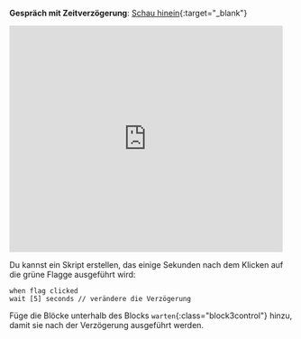 **Gespräch mit Zeitverzögerung**: [Schau hinein](https://scratch.mit.edu/projects/1105931048/editor){:target="_blank"}

<div class="scratch-preview">
  <iframe allowtransparency="true" width="485" height="402" src="https://scratch.mit.edu/projects/embed/1105931048/?autostart=false" frameborder="0"></iframe>
</div>

Du kannst ein Skript erstellen, das einige Sekunden nach dem Klicken auf die grüne Flagge ausgeführt wird:

```blocks3
when flag clicked
wait [5] seconds // verändere die Verzögerung
```

Füge die Blöcke unterhalb des Blocks `warten`{:class="block3control"} hinzu, damit sie nach der Verzögerung ausgeführt werden. 
